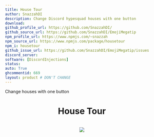 ```yaml
---
title: House Tour
author: SnazzahDI
description: Change Discord hypesquad houses with one button
download:
github_profile_url: https://github.com/SnazzahDI/
github_source_url: https://github.com/SnazzahDI/EmojiMegatip
npm_profile_url: https://www.npmjs.com/~snazzah
npm_source_url: https://www.npmjs.com/package/housetour
npm_i: housetour
github_issue_url: https://github.com/SnazzahDI/EmojiMegatip/issues
discord_server:
software: [DiscordInjections]
status:
auto: True
ghcommentid: 669
layout: product # DON'T CHANGE
---
```

Change houses with one button
<div align="center">
  <h1>House Tour</h1>
  <br>
  <img src="https://i.imgur.com/2QbY6pe.png">
</div>